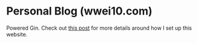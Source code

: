 # Personal Blog (wwei10.com)

Powered Gin. Check out [this post](https://wwei10.com/posts/how-i-setup-blog-part1) for more details around how I set up this website.
